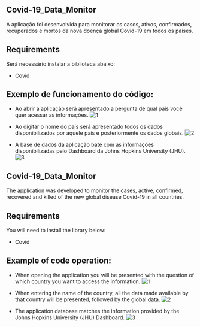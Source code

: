 ## Covid-19_Data_Monitor
A aplicação foi desenvolvida para monitorar os casos, ativos, confirmados, recuperados e mortos da nova doença global Covid-19 em todos os países.
  
## Requirements
Será necessário instalar a biblioteca abaixo:
* Covid

## Exemplo de funcionamento do código:
* Ao abrir a aplicação será apresentado a pergunta de qual país você quer acessar as informações.
![1](https://user-images.githubusercontent.com/40063504/84572884-72609d00-ad73-11ea-812c-471fa1f2462b.PNG)


* Ao digitar o nome do país será apresentado todos os dados disponibilizados por aquele país e posteriormente os dados globais.
![2](https://user-images.githubusercontent.com/40063504/84572885-74c2f700-ad73-11ea-812f-97fbcbd85d51.PNG)


* A base de dados da aplicação bate com as informações disponibilizadas pelo Dashboard da Johns Hopkins University (JHU).
![3](https://user-images.githubusercontent.com/40063504/84572903-9328f280-ad73-11ea-9e8b-428658f6f55f.PNG)


## Covid-19_Data_Monitor
The application was developed to monitor the cases, active, confirmed, recovered and killed of the new global disease Covid-19 in all countries.
  
## Requirements
You will need to install the library below:
* Covid

## Example of code operation:
* When opening the application you will be presented with the question of which country you want to access the information.
![1](https://user-images.githubusercontent.com/40063504/84572884-72609d00-ad73-11ea-812c-471fa1f2462b.PNG)


* When entering the name of the country, all the data made available by that country will be presented, followed by the global data.
![2](https://user-images.githubusercontent.com/40063504/84572885-74c2f700-ad73-11ea-812f-97fbcbd85d51.PNG)


* The application database matches the information provided by the Johns Hopkins University (JHU) Dashboard.
![3](https://user-images.githubusercontent.com/40063504/84572903-9328f280-ad73-11ea-9e8b-428658f6f55f.PNG)